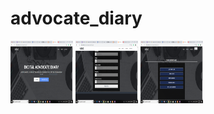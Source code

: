 # advocate_diary
<img src="img/sc1.png" width="100" height="100">
<img src="img/sc2.PNG" width="100" height="100">
<img src="img/sc3.PNG" width="100" height="100">
